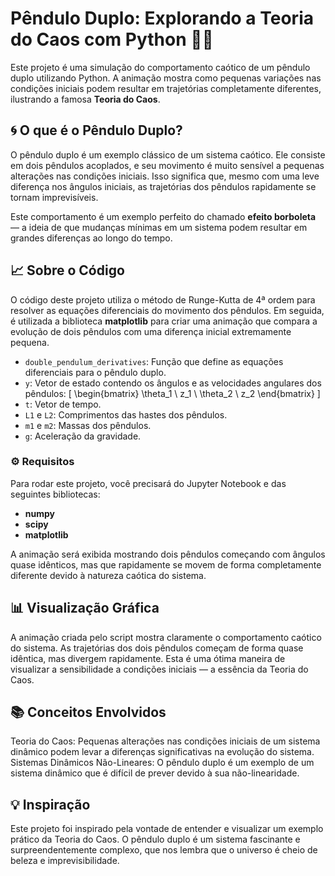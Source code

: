 # Pêndulo Duplo: Explorando a Teoria do Caos com Python 🔄🎢

Este projeto é uma simulação do comportamento caótico de um pêndulo duplo utilizando Python. A animação mostra como pequenas variações nas condições iniciais podem resultar em trajetórias completamente diferentes, ilustrando a famosa **Teoria do Caos**.

## 🌀 O que é o Pêndulo Duplo?

O pêndulo duplo é um exemplo clássico de um sistema caótico. Ele consiste em dois pêndulos acoplados, e seu movimento é muito sensível a pequenas alterações nas condições iniciais. Isso significa que, mesmo com uma leve diferença nos ângulos iniciais, as trajetórias dos pêndulos rapidamente se tornam imprevisíveis.

Este comportamento é um exemplo perfeito do chamado **efeito borboleta** — a ideia de que mudanças mínimas em um sistema podem resultar em grandes diferenças ao longo do tempo.

## 📈 Sobre o Código

O código deste projeto utiliza o método de Runge-Kutta de 4ª ordem para resolver as equações diferenciais do movimento dos pêndulos. Em seguida, é utilizada a biblioteca **matplotlib** para criar uma animação que compara a evolução de dois pêndulos com uma diferença inicial extremamente pequena.

- ``double_pendulum_derivatives``: Função que define as equações diferenciais para o pêndulo duplo.
- ``y``: Vetor de estado contendo os ângulos e as velocidades angulares dos pêndulos: 
  \[
  \begin{bmatrix}
  \theta_1 \\
  z_1 \\
  \theta_2 \\
  z_2
  \end{bmatrix}
  \]
- ``t``: Vetor de tempo.
- ``L1`` e ``L2``: Comprimentos das hastes dos pêndulos.
- ``m1`` e ``m2``: Massas dos pêndulos.
- ``g``: Aceleração da gravidade.

### ⚙️ Requisitos

Para rodar este projeto, você precisará do Jupyter Notebook e das seguintes bibliotecas:

- **numpy**
- **scipy**
- **matplotlib**

A animação será exibida mostrando dois pêndulos começando com ângulos quase idênticos, mas que rapidamente se movem de forma completamente diferente devido à natureza caótica do sistema.

## 📊 Visualização Gráfica

A animação criada pelo script mostra claramente o comportamento caótico do sistema. As trajetórias dos dois pêndulos começam de forma quase idêntica, mas divergem rapidamente. Esta é uma ótima maneira de visualizar a sensibilidade a condições iniciais — a essência da Teoria do Caos.

## 📚 Conceitos Envolvidos

Teoria do Caos: Pequenas alterações nas condições iniciais de um sistema dinâmico podem levar a diferenças significativas na evolução do sistema.
Sistemas Dinâmicos Não-Lineares: O pêndulo duplo é um exemplo de um sistema dinâmico que é difícil de prever devido à sua não-linearidade.

## 💡 Inspiração
Este projeto foi inspirado pela vontade de entender e visualizar um exemplo prático da Teoria do Caos. O pêndulo duplo é um sistema fascinante e surpreendentemente complexo, que nos lembra que o universo é cheio de beleza e imprevisibilidade.
